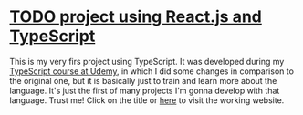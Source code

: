 # <a href="https://kauavns-todo-ts.netlify.app" target="_blank">TODO project using React.js and TypeScript</a>

This is my very firs project using TypeScript. It was developed during my [TypeScript course at Udemy](https://www.udemy.com/course/typescript-do-basico-ao-avancado-c-react-express/), in which I did some changes in comparison to the original one, but it is basically just to train and learn more about the language. It's just the first of many projects I'm gonna develop with that language. Trust me! Click on the title or <a href="https://kauavns-todo-ts.netlify.app" target="_blank">here</a> to visit the working website.
